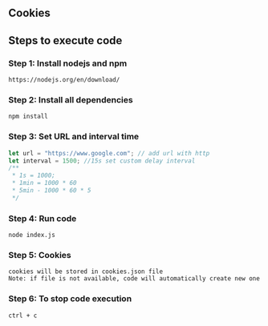 ## Cookies

## Steps to execute code

### Step 1: Install nodejs and npm

    https://nodejs.org/en/download/

### Step 2: Install all dependencies

    npm install

### Step 3: Set URL and interval time

```javascript
let url = "https://www.google.com"; // add url with http
let interval = 1500; //15s set custom delay interval
/**
 * 1s = 1000;
 * 1min = 1000 * 60
 * 5min - 1000 * 60 * 5
 */
```

### Step 4: Run code

    node index.js

### Step 5: Cookies

    cookies will be stored in cookies.json file
    Note: if file is not available, code will automatically create new one

### Step 6: To stop code execution

    ctrl + c
